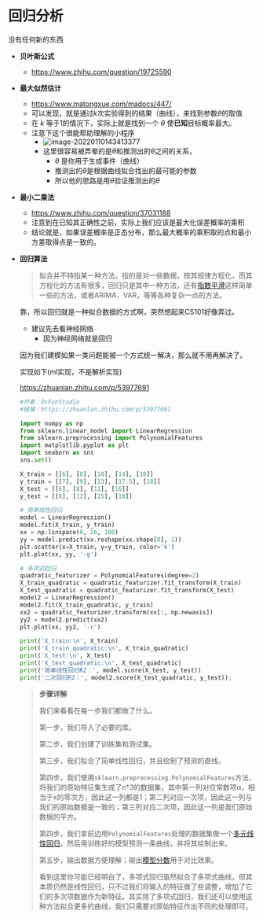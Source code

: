 # 回归分析



没有任何新的东西



* **贝叶斯公式**

  * https://www.zhihu.com/question/19725590

* **最大似然估计**

  * https://www.matongxue.com/madocs/447/
  * 可以发现，就是通过$k$次实验得到的结果（曲线），来找到参数$\theta$的取值
  * 在 $k$ 等于1的情况下，实际上就是找到一个 $\theta$ 使**已知**目标概率最大。
  * 注意下这个很能帮助理解的小程序
    * ![image-20220110143413377](https://s2.loli.net/2022/01/10/78tOqMSoi5CY96U.png)
    * 这里很容易被弄晕的是$\theta$和推测出的$\theta$之间的关系，
      * $\theta$ 是你用于生成事件（曲线）
      * 推测出的$\theta$是根据曲线拟合找出的最可能的参数
      * 所以他的思路是用$\theta$验证推测出的$\theta$

* **最小二乘法**

  * https://www.zhihu.com/question/37031188
  * 注意到在已知其正确性之前，实际上我们应该是最大化误差概率的乘积
  * 结论就是，如果误差概率是正态分布，那么最大概率的乘积取的点和最小方差取得点是一致的。

* **回归算法**

  >  拟合并不特指某一种方法，指的是对一些数据，按其规律方程化，而其方程化的方法有很多，回归只是其中一种方法，还有[指数平滑](https://www.zhihu.com/search?q=指数平滑&search_source=Entity&hybrid_search_source=Entity&hybrid_search_extra={"sourceType"%3A"answer"%2C"sourceId"%3A"29409845"})这样简单一些的方法，或者ARIMA，VAR，等等各种复杂一点的方法。

  靠，所以回归就是一种拟合数据的方式啊，突然想起来CS101好像弄过。

  * 建议先去看神经网络
    * 因为神经网络就是回归

  因为我们建模如果一类问题能被一个方式统一解决，那么就不用再解决了。

  实现如下(ml实现，不是解析实现)

  https://zhuanlan.zhihu.com/p/53977691

  ```python
  #作者：DsFunStudio
  #链接：https://zhuanlan.zhihu.com/p/53977691
  
  import numpy as np
  from sklearn.linear_model import LinearRegression
  from sklearn.preprocessing import PolynomialFeatures
  import matplotlib.pyplot as plt
  import seaborn as sns
  sns.set()
  
  X_train = [[6], [8], [10], [14], [18]]
  y_train = [[7], [9], [13], [17.5], [18]]
  X_test = [[6], [8], [11], [16]]
  y_test = [[8], [12], [15], [18]]
  
  # 简单线性回归
  model = LinearRegression()
  model.fit(X_train, y_train)
  xx = np.linspace(0, 26, 100)
  yy = model.predict(xx.reshape(xx.shape[0], 1))
  plt.scatter(x=X_train, y=y_train, color='k')
  plt.plot(xx, yy, '-g')
  
  # 多项式回归
  quadratic_featurizer = PolynomialFeatures(degree=2)
  X_train_quadratic = quadratic_featurizer.fit_transform(X_train)
  X_test_quadratic = quadratic_featurizer.fit_transform(X_test)
  model2 = LinearRegression()
  model2.fit(X_train_quadratic, y_train)
  xx2 = quadratic_featurizer.transform(xx[:, np.newaxis])
  yy2 = model2.predict(xx2)
  plt.plot(xx, yy2, '-r')
  
  print('X_train:\n', X_train)
  print('X_train_quadratic:\n', X_train_quadratic)
  print('X_test:\n', X_test)
  print('X_test_quadratic:\n', X_test_quadratic)
  print('简单线性回归R2：', model.score(X_test, y_test))
  print('二次回归R2：', model2.score(X_test_quadratic, y_test));
  ```

  > **步骤详解**
  >
  > 我们来看看在每一步我们都做了什么。
  >
  > 第一步，我们导入了必要的库。
  >
  > 第二步，我们创建了训练集和测试集。
  >
  > 第三步，我们拟合了简单线性回归，并且绘制了预测的直线。
  >
  > 第四步，我们使用`sklearn.preprocessing.PolynomialFeatures`方法，将我们的原始特征集生成了n*3的数据集，其中第一列对应常数项α，相当于x的零次方，因此这一列都是1；第二列对应一次项，因此这一列与我们的原始数据是一致的；第三列对应二次项，因此这一列是我们原始数据的平方。
  >
  > 第四步，我们拿前边用`PolynomialFeatures`处理的数据集做一个[多元线性回归](https://www.zhihu.com/search?q=多元线性回归&search_source=Entity&hybrid_search_source=Entity&hybrid_search_extra={"sourceType"%3A"article"%2C"sourceId"%3A"53977691"})，然后用训练好的模型预测一条曲线，并将其绘制出来。
  >
  > 第五步，输出数据方便理解；输出[模型分数](https://www.zhihu.com/search?q=模型分数&search_source=Entity&hybrid_search_source=Entity&hybrid_search_extra={"sourceType"%3A"article"%2C"sourceId"%3A"53977691"})用于对比效果。
  >
  > 看到这里你可能已经明白了，多项式回归虽然拟合了多项式曲线，但其本质仍然是线性回归，只不过我们将输入的特征做了些调整，增加了它们的多次项数据作为新特征。其实除了多项式回归，我们还可以使用这种方法拟合更多的曲线，我们只需要对原始特征作出不同的处理即可。